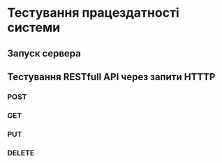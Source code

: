 # Тестування працездатності системи

## Запуск сервера

## Тестування RESTfull API через запити HTTTP

### POST

### GET

### PUT

### DELETE
